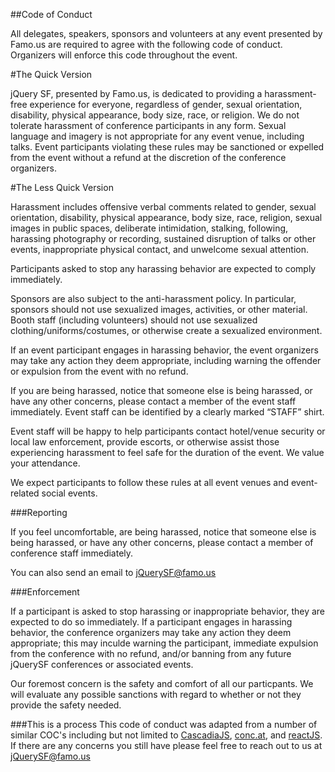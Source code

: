 ##Code of Conduct

All delegates, speakers, sponsors and volunteers at any event presented by Famo.us are required to agree with the following code of conduct. Organizers will enforce this code throughout the event.

#The Quick Version

jQuery SF, presented by Famo.us, is dedicated to providing a harassment-free experience for everyone, regardless of gender, sexual orientation, disability, physical appearance, body size, race, or religion. We do not tolerate harassment of conference participants in any form. Sexual language and imagery is not appropriate for any event venue, including talks. Event participants violating these rules may be sanctioned or expelled from the event without a refund at the discretion of the conference organizers.

#The Less Quick Version

Harassment includes offensive verbal comments related to gender, sexual orientation, disability, physical appearance, body size, race, religion, sexual images in public spaces, deliberate intimidation, stalking, following, harassing photography or recording, sustained disruption of talks or other events, inappropriate physical contact, and unwelcome sexual attention.

Participants asked to stop any harassing behavior are expected to comply immediately.

Sponsors are also subject to the anti-harassment policy. In particular, sponsors should not use sexualized images, activities, or other material. Booth staff (including volunteers) should not use sexualized clothing/uniforms/costumes, or otherwise create a sexualized environment.

If an event participant engages in harassing behavior, the event organizers may take any action they deem appropriate, including warning the offender or expulsion from the event with no refund.

If you are being harassed, notice that someone else is being harassed, or have any other concerns, please contact a member of the event staff immediately. Event staff can be identified by a clearly marked “STAFF” shirt.

Event staff will be happy to help participants contact hotel/venue security or local law enforcement, provide escorts, or otherwise assist those experiencing harassment to feel safe for the duration of the event. We value your attendance.

We expect participants to follow these rules at all event venues and event-related social events.

###Reporting

If you feel uncomfortable, are being harassed, notice that someone else is being harassed, or have any other concerns, please contact a member of conference staff immediately.

You can also send an email to [jQuerySF@famo.us][contact]

###Enforcement

If a participant is asked to stop harassing or inappropriate behavior, they are expected to do so immediately. If a participant engages in harassing behavior, the conference organizers may take any action they deem appropriate; this may inculde warning the participant, immediate expulsion from the conference with no refund, and/or banning from any future jQuerySF conferences or associated events.

Our foremost concern is the safety and comfort of all our particpants. We will evaluate any possible sanctions with regard to whether or not they provide the safety needed.

###This is a process
This code of conduct was adapted from a number of similar COC's including but not limited to [CascadiaJS][cascadia], [conc.at][conc.at], and [reactJS][reactJS].  If there are any concerns you still have please feel free to reach out to us at [jQuerySF@famo.us][contact]

[contact]: mailto:jQuerySF@famo.us "Email Address to contact for concerns and more information"

[cascadia]: https://github.com/cascadiajs/2015.cascadiajs.com/blob/master/COC.md "Code of Conduct for the cascadiaJS conference 2015"

[conc.at]: https://github.com/conc-at/conc.at/blob/master/app/jade/modals/coc.md "Code of Conduct for the conc.at conference 2015"

[reactJS]: http://rejectjs.org/code-of-conduct/ "reactJS Code of Conduct"